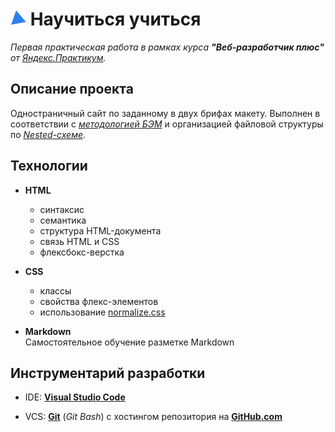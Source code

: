 # ![project_logo](./images/favicon.png) Научиться учиться

_Первая практическая работа в рамках курса **"Веб-разработчик плюс"** от [Яндекс.Практикум](https://practicum.yandex.ru/)._

## Описание проекта
Одностраничный сайт по заданному в двух брифах макету. Выполнен в соответствии с [_методологией БЭМ_][1] и организацией файловой структуры по [_Nested-схеме_][2].

[1]: https://ru.bem.info/methodology/quick-start/

[2]: https://ru.bem.info/methodology/filestructure/#nested

## Технологии

* **HTML**
   - синтаксис
   - семантика
   - структура HTML-документа
   - связь HTML и CSS
   - флексбокс-верстка

* **CSS**<br>
   - классы
   - свойства флекс-элементов
   - использование [normalize.css](./vendor/normalize.css)

* **Markdown**<br>
   Самостоятельное обучение разметке Markdown

## Инструментарий разработки

* IDE: [**Visual Studio Code**](https://code.visualstudio.com/)

* VCS: [**Git**](https://git-scm.com/) (*Git Bash*) с хостингом репозитория на [**GitHub.com**](https://github.com/)
